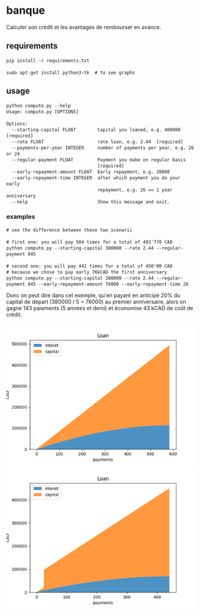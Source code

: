 # banque

Calculer son crédit et les avantages de rembourser en avance.

## requirements

```
pip install -r requirements.txt

sudo apt-get install python3-tk  # to see graphs
```

## usage

```
python compute.py --help
Usage: compute.py [OPTIONS]

Options:
  --starting-capital FLOAT        Capital you loaned, e.g. 400000  [required]
  --rate FLOAT                    rate loan, e.g. 2.44  [required]
  --payments-per-year INTEGER     number of payments per year, e.g. 26 or 24
  --regular-payment FLOAT         Payment you make on regular basis
                                  [required]
  --early-repayment-amount FLOAT  Early repayment, e.g. 20000
  --early-repayment-time INTEGER  after which payment you do your early
                                  repayment, e.g. 26 == 1 year anniversary
  --help                          Show this message and exit.

```


### examples

```
# see the difference between these two scenarii

# first one: you will pay 584 times for a total of 493'770 CAD
python compute.py --starting-capital 380000 --rate 2.44 --regular-payment 845

# second one: you will pay 441 times for a total of 450'00 CAD
# because we chose to pay early 76kCAD the first anniversary
python compute.py --starting-capital 380000 --rate 2.44 --regular-payment 845 --early-repayment-amount 76000 --early-repayment-time 26
```

Donc on peut dire dans cet exemple, qu'en payant en anticipé 20% du capital de départ (380000 / 5 = 76000) au premier anniversaire, alors on gagne 143 paiements (5 années et demi) et économise 43 kCAD de coût de crédit.

![Figure_1.png](Figure_1.png) ![Figure_2.png](Figure_2.png)

